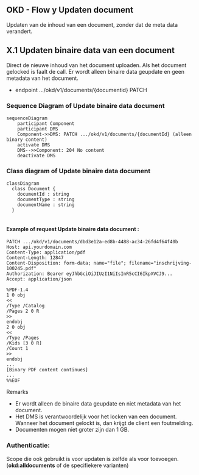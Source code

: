## OKD - Flow y Updaten document
Updaten van de inhoud van een document, zonder dat de meta data verandert.

## X.1 Updaten binaire data van een document
Direct de nieuwe inhoud van het document uploaden. Als het document gelocked is faalt de call. Er wordt alleen binaire data geupdate en geen metadata van het document.

*  endpoint .../okd/v1/documents/{documentid} PATCH

### Sequence Diagram of Update binaire data document

```mermaid
sequenceDiagram
    participant Component
    participant DMS
    Component->>DMS: PATCH .../okd/v1/documents/{documentId} (alleen binary content)
    activate DMS
    DMS-->>Component: 204 No content
    deactivate DMS
```

### Class diagram of Update binaire data document
```mermaid
classDiagram
  class Document {
    documentId : string
    documentType : string
    documentName : string
  }
  
```

####  Example of request Update binaire data document :
```
PATCH .../okd/v1/documents/dbd3e12a-ed8b-4488-ac34-26fd4f64f40b
Host: api.yourdomain.com
Content-Type: application/pdf
Content-Length: 12847
Content-Disposition: form-data; name="file"; filename="inschrijving-100245.pdf"
Authorization: Bearer eyJhbGciOiJIUzI1NiIsInR5cCI6IkpXVCJ9...
Accept: application/json

%PDF-1.4
1 0 obj
<<
/Type /Catalog
/Pages 2 0 R
>>
endobj
2 0 obj
<<
/Type /Pages
/Kids [3 0 R]
/Count 1
>>
endobj
...
[Binary PDF content continues]
...
%%EOF
```

Remarks
- Er wordt alleen de binaire data geupdate en niet metadata van het document.
- Het DMS is verantwoordelijk voor het locken van een document. Wanneer het document gelockt is, dan krijgt de client een foutmelding.
- Documenten mogen niet groter zijn dan 1 GB.

### Authenticatie:
Scope die ook gebruikt is voor updaten is zelfde als voor toevoegen. (**okd:alldocuments** of de specifiekere varianten)
